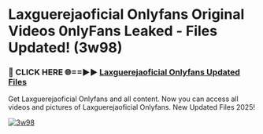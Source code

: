 # Laxguerejaoficial Onlyfans Original Videos 0nlyFans Leaked - Files Updated! (3w98)

<h3>🔴 CLICK HERE 🌐==►► <a href="https://tinyurl.com/ehrbuxhb" rel="nofollow">Laxguerejaoficial Onlyfans Updated Files</a></h3>

Get Laxguerejaoficial Onlyfans and all content. Now you can access all videos and pictures of Laxguerejaoficial Onlyfans. New Updated Files 2025!

[![3w98](https://i.imgur.com/lVYEuWS.gif)](https://tinyurl.com/ehrbuxhb)
